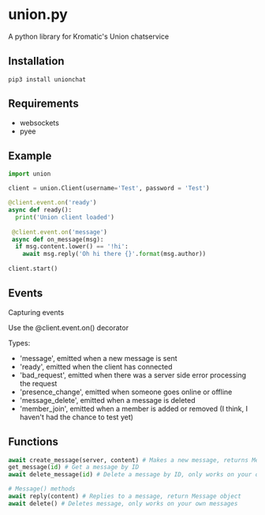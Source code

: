 # union.py

A python library for Kromatic's Union chatservice

## Installation

`pip3 install unionchat`

## Requirements

* websockets
* pyee

## Example

```python
import union

client = union.Client(username='Test', password = 'Test')

@client.event.on('ready')
async def ready():
  print('Union client loaded')
  
 @client.event.on('message')
 async def on_message(msg):
  if msg.content.lower() == '!hi':
    await msg.reply('Oh hi there {}'.format(msg.author))
    
client.start()
```

## Events

Capturing events

Use the @client.event.on() decorator

Types:

* 'message', emitted when a new message is sent
* 'ready', emitted when the client has connected
* 'bad_request', emitted when there was a server side error processing the request
* 'presence_change', emitted when someone goes online or offline
* 'message_delete', emitted when a message is deleted
* 'member_join', emitted when a member is added or removed (I think, I haven't had the chance to test yet)

## Functions

```python
await create_message(server, content) # Makes a new message, returns Message object
get_message(id) # Get a message by ID
await delete_message(id) # Delete a message by ID, only works on your own messages

# Message() methods
await reply(content) # Replies to a message, return Message object
await delete() # Deletes message, only works on your own messages

